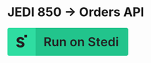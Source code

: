 # JEDI 850 -> Orders API

[![Run on Stedi](./../RunOnStedi.svg)](https://terminal.stedi.com/mappings/import?mapping=https://raw.githubusercontent.com/Stedi/api-starter-pack/main/mappings-examples/jedi-850-to-orders-api/mapping.json&source_json=https://raw.githubusercontent.com/Stedi/api-starter-pack/main/mappings-examples/jedi-850-to-orders-api/jedi.json&target_json=https://raw.githubusercontent.com/Stedi/api-starter-pack/main/mappings-examples/jedi-850-to-orders-api/orders-api.json)
